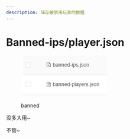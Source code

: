 ```yaml
---
description: 储存被禁用玩家的数据
---
```


# Banned-ips/player.json

<figure><img src="../.gitbook/assets/image (1).png" alt=""><figcaption><p>banned</p></figcaption></figure>

没多大用\~

不管\~
